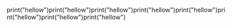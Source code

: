 print("hellow")print("hellow")print("hellow")print("hellow")print("hellow")print("hellow")print("hellow")print("hellow")
